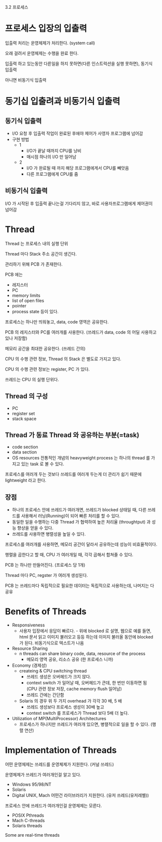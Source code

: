 3.2 프로세스
# 프로세스 입장의 입출력
입출력 처리는 운영체제가 처리한다. (system call)

오래 걸려서 운영체제는 수행을 완료 한다.

입출력 하고 있는동안 다른일을 하지 못하면(다른 인스트럭션을 실행 못하면), 동기식 입출력

아니면 비동기식 입출력
# 동기십 입출려과 비동기식 입출력
## 동기식 입출력
* I/O 요청 후 입출력 작업이 완료된 후에야 제어가 사영자 프로그램에 넘어감
* 구현 방법
    * 1
        * I/O가 끝날 때까지 CPU를 낭비
        * 매시점 하나의 I/O 만 일어남
    * 2
        * I/O 가 완료될 때 까지 해당 프로그램에게서 CPU를 빼앗음
        * 다른 프로그램에게 CPU를 줌
## 비동기식 입출력
I/O 가 시작된 후 입출력 끝나는걸 기다리지 않고, 바로 사용자프로그램에게 제어권이 넘어감
# Thread
Thread 는 프로세스 내의 실행 단위

Thread 마다 Stack 주소 공간이 생긴다.

관리하기 위해 PCB 가 존재한다.

PCB 에는
* 레지스터
* PC
* memory limits
* list of open files
* pointer
* process state
등이 있다.

프로세스는 하나만 띄워놓고, data, code 영역은 공유한다.

PCB 의 레지스터와 PC를 여러개를 사용한다. (쓰레드가 data, code 의 어딜 사용하고 있나 저장함)

메모리 공간을 최대한 공유한다. (쓰레드 간의)

CPU 의 수행 관련 정보, Thread 의 Stack 은 별도로 가지고 있다.

CPU 의 수행 관련 정보는 register, PC 가 있다.

쓰레드는 CPU 의 실행 단위다.
## Thread 의 구성
* PC
* register set
* stack space
## Thread 가 동료 Thread 와 공유하는 부분(=task)
* code section
* data section
* OS resources
전통적인 개념의 heavyweight process 는 하나의 thread 를 가지고 있는 task 로 볼 수 있다.

프로세스를 여러개 두는 것보다 쓰레드를 여러개 두는게 더 관리가 쉽기 때문에 lightweight 라고 한다.
## 장점
* 하나의 프로세스 안에 쓰레드가 여러개면, 쓰레드가 blocked 상태일 때, 다른 쓰레드를 사용해서 러닝(Running)이 되어 빠른 처리를 할 수 있다.
* 동일한 일을 수행하는 다중 Thread 가 협력하여 높은 처리율 (throughtput) 과 성능 향상을 얻을 수 있다.
* 쓰레드를 사용하면 병렬성을 높일 수 있다.

프로세스를 여러개를 사용하면, 메모리 공간이 달라서 공유하는데 성능이 비효율적이다.

행렬을 곱한다고 할 때, CPU 가 여러개일 때, 각각 곱해서 합쳐줄 수 있다.

PCB 는 하나만 만들어진다. (프로세스 당 1개)

Thread 마다 PC, regster 가 여러개 생성된다.

PCB 는 쓰레드마다 독립적으로 필요한 데이터는 독립적으로 사용하는데, 나머지는 다 공유
# Benefits of Threads
* Responsiveness
    * 사용자 입장에서 응답이 빠르다. - 위에 blocked 로 설명, 웹으로 예를 들면, html 문서 읽고 이미지 불러오고 등등 하는데 이미지 불러올 동안에 blocked 가 된다. 비동기식으로 텍스트가 나옴
* Resource Sharing
    * n threads can share binary code, data, resource of the process
        * 메모리 영역 공유, 리소스 공유 (한 프로세스 니까)
* Economy (경제성)
    * createing & CPU switching thread
        * 쓰레드 생성은 오버헤드가 크지 않다.
        * context switch 가 일어날 때, 오버헤드가 큰데, 한 번만 이동하면 됨 (CPU 관련 정보 저장, cache memory flush  일어남)
        * 쓰레드 간에는 간단함
    * Solaris 의 경우 위 두 가지 overhead 가 각각 30 배, 5 배
        * 쓰레드 생성보다 프로세스 생성이 30배 높고
        * context switch 를 프로세스가 Thread 보다 5배 더 높다.
* Utilization of MP(MultiProcessor) Architectures
    * 프로세스가 하나지만 쓰레드가 여러개 있으면, 병렬적으로 일을 할 수 있다. (행렬 연산)
# Implementation of Threads
어떤 운영체제는 쓰레드를 운영체제가 지원한다. (커널 쓰레드)

운영체제가 쓰레드가 여러개인걸 알고 있다.
* Windows 95/98/NT
* Solaris
* Digital UNIX, Mach
어떤건 라이브러리가 지원한다. (유저 쓰레드(유저레벨))

프로세스 안에 쓰레드가 여러개인걸 운영체제는 모른다.
* POSIX Pthreads
* Mach C-threads
* Solaris threads

Some are real-time threads